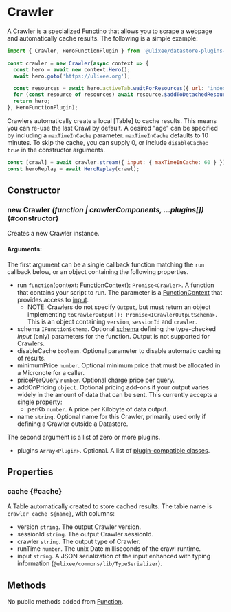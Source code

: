 # Crawler

A Crawler is a specialized [Functino](./function.md) that allows you to scrape a webpage and automatically cache results. The following is a simple example:

```js
import { Crawler, HeroFunctionPlugin } from '@ulixee/datastore-plugins-hero';

const crawler = new Crawler(async context => {
  const hero = await new context.Hero();
  await hero.goto('https://ulixee.org');

  const resources = await hero.activeTab.waitForResources({ url: 'index.json' });
  for (const resource of resources) await resource.$addToDetachedResources('xhr');
  return hero;
}, HeroFunctionPlugin);
```

Crawlers automatically create a local [Table] to cache results. This means you can re-use the last Crawl by default. A desired "age" can be specified by including a `maxTimeInCache` parameter. `maxTimeInCache` defaults to 10 minutes. To skip the cache, you can supply 0, or include `disableCache: true` in the constructor arguments.

```js
const [crawl] = await crawler.stream({ input: { maxTimeInCache: 60 } });
const heroReplay = await HeroReplay(crawl);
```

## Constructor

### new Crawler _(function | crawlerComponents, ...plugins[])_ {#constructor}

Creates a new Crawler instance.

#### **Arguments**:

The first argument can be a single callback function matching the `run` callback below, or an object containing the following properties.

- run `function`(context: [FunctionContext](./function-context.md)): `Promise<Crawler>`. A function that contains your script to run. The parameter is a [FunctionContext](./function-context.md) that provides access to [input](./input.md).
  - NOTE: Crawlers do not specify `Output`, but must return an object implementing `toCrawlerOutput(): Promise<ICrawlerOutputSchema>`. This is an object containing `version`, `sessionId` and `crawler`.
- schema `IFunctionSchema`. Optional [schema](../advanced/function-schemas.md) defining the type-checked _input_ (only) parameters for the function. Output is not supported for Crawlers.
- disableCache `boolean`. Optional parameter to disable automatic caching of results.
- minimumPrice `number`. Optional minimum price that must be allocated in a Micronote for a caller.
- pricePerQuery `number`. Optional charge price per query.
- addOnPricing `object`. Optional pricing add-ons if your output varies widely in the amount of data that can be sent. This currently accepts a single property:
  - perKb `number`. A price per Kilobyte of data output.
- name `string`. Optional name for this Crawler, primarily used only if defining a Crawler outside a Datastore.

The second argument is a list of zero or more plugins.

- plugins `Array<Plugin>`. Optional. A list of [plugin-compatible classes](../advanced/plugins).

## Properties

### cache {#cache}

A Table automatically created to store cached results. The table name is `crawler_cache_${name}`, with columns:

- version `string`. The output Crawler version.
- sessionId `string`. The output Crawler sessionId.
- crawler `string`. The output type of Crawler.
- runTime `number`. The unix Date milliseconds of the crawl runtime.
- input `string`. A JSON serialization of the input enhanced with typing information (`@ulixee/commons/lib/TypeSerializer`).

## Methods

No public methods added from [Function](./function.md).
